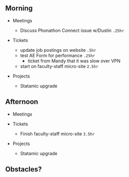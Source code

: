 ## Morning

- Meetings
    - Discuss Phonathon Connect issue w/Dustin `.25hr`


- Tickets
    - update job postings on website `.5hr`
    - test AE Form for performance `.25hr`
        - ticket from Mandy that it was slow over VPN
    - start on faculty-staff micro-site `2.5hr`


- Projects
    - Statamic upgrade


## Afternoon

- Meetings


- Tickets
    - Finish faculty-staff micro-site `3.5hr`


- Projects
    - Statamic upgrade


## Obstacles?
